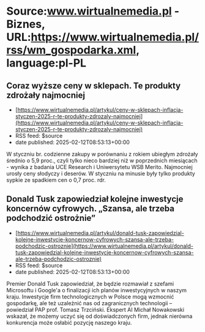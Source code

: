 # Source:www.wirtualnemedia.pl - Biznes, URL:https://www.wirtualnemedia.pl/rss/wm_gospodarka.xml, language:pl-PL

## Coraz wyższe ceny w sklepach. Te produkty zdrożały najmocniej
 - [https://www.wirtualnemedia.pl/artykul/ceny-w-sklepach-inflacja-styczen-2025-r-te-produkty-zdrozaly-najmocniej](https://www.wirtualnemedia.pl/artykul/ceny-w-sklepach-inflacja-styczen-2025-r-te-produkty-zdrozaly-najmocniej)
 - RSS feed: $source
 - date published: 2025-02-12T08:53:13+00:00

W styczniu br. codzienne zakupy w porównaniu z rokiem ubiegłym zdrożały średnio o 5,9 proc., czyli tylko nieco bardziej niż w poprzednich miesiącach - wynika z badania UCE Research i Uniwersytetu WSB Merito. Najmocniej urosły ceny słodyczy i deserów. W styczniu na minusie były tylko produkty sypkie ze spadkiem cen o 0,7 proc. rdr.

## Donald Tusk zapowiedział kolejne inwestycje koncernów cyfrowych. „Szansa, ale trzeba podchodzić ostrożnie”
 - [https://www.wirtualnemedia.pl/artykul/donald-tusk-zapowiedzial-kolejne-inwestycje-koncernow-cyfrowych-szansa-ale-trzeba-podchodzic-ostroznie](https://www.wirtualnemedia.pl/artykul/donald-tusk-zapowiedzial-kolejne-inwestycje-koncernow-cyfrowych-szansa-ale-trzeba-podchodzic-ostroznie)
 - RSS feed: $source
 - date published: 2025-02-12T08:53:13+00:00

Premier Donald Tusk zapowiedział, że będzie rozmawiał z szefami Microsoftu i Google'a o finalizacji ich planów inwestycyjnych w naszym kraju. Inwestycje firm technologicznych w Polsce mogą wzmocnić gospodarkę, ale też uzależnić nas od zagranicznych technologii – powiedział PAP prof. Tomasz Trzciński. Ekspert AI Michał Nowakowski wskazał, że możemy uczyć się od doświadczonych firm, jednak nierówna konkurencja może osłabić pozycję naszego kraju.

